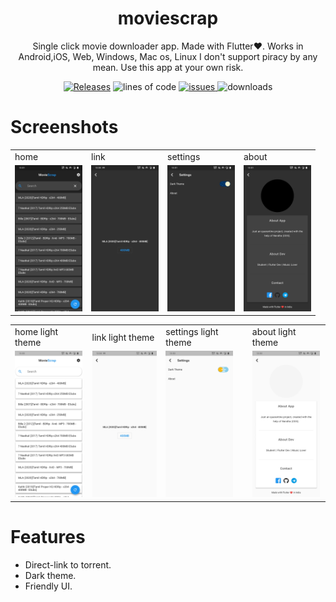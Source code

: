 <h1 align='center'>
moviescrap
  </h1>

<p align='center'>
Single click movie downloader app.
Made with Flutter❤️. Works in Android,iOS, Web, Windows, Mac os, Linux
I don't support piracy by any mean. Use this app at your own risk.
</p>

<p align="center">
         
  <a href="https://github.com/Harishwarrior/movie_scrap/releases">
 <img src="https://img.shields.io/github/v/tag/Harishwarrior/movie_scrap?style=for-the-badge"
         alt="Releases"></a>
         
  <img src="https://img.shields.io/tokei/lines/github/Harishwarrior/movie_scrap?style=for-the-badge" alt="lines of code">
  
  
  <a href="http://github.com/Harishwarrior/movie_scrap/issues">
      <img src="https://img.shields.io/github/issues/Harishwarrior/movie_scrap?style=for-the-badge" alt="issues">
  </a>
  
  <img src="https://img.shields.io/github/downloads/Harishwarrior/movie_scrap/total?style=for-the-badge" alt="downloads">
 

# Screenshots

<table>
  <tr>
     <td>home</td>
     <td>link</td>
     <td>settings</td>
     <td>about</td>
  </tr>
  <tr>
    <td><img src="screenshots/home.jpg" width=108  height=234></td>
    <td><img src="screenshots/link.jpg" width=108  height=234></td>
    <td><img src="screenshots/settings.jpg" width=108    height=234></td>
    <td><img src="screenshots/about.jpg" width=108  height=234></td>
   </tr>
 </table>

<table>
  <tr>
     <td>home light theme</td>
     <td>link light theme</td>
     <td>settings light theme</td>
     <td>about light theme</td>  
  </tr>
  <tr>
    <td><img src="screenshots/home_light.jpg" width=108  height=234></td>
    <td><img src="screenshots/link_light.jpg" width=108  height=234></td>
    <td><img src="screenshots/settings_light.jpg" width=108  height=234></td>
    <td><img src="screenshots/about_light.jpg" width=108  height=234></td>
  </tr>
</table>

# Features

- Direct-link to torrent.
- Dark theme.
- Friendly UI.


